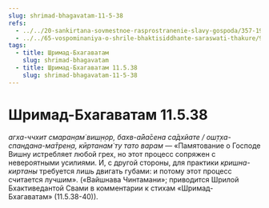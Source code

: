 ```yaml
---
slug: shrimad-bhagavatam-11-5-38
refs:
  - ../../20-sankirtana-sovmestnoe-rasprostranenie-slavy-gospoda/357-1983-07-19-a2-kirtan-znachit-srazhenie-protiv-zabluzhdenij.md
  - ../../65-vospominaniya-o-shrile-bhaktisiddhante-saraswati-thakure/996-1982-01-29-a-sarasvati-thakur-olitsetvorenie-kirtana.md
tags:
  - title: Шримад-Бхагаватам
    slug: shrimad-bhagavatam
  - title: Шримад-Бхагаватам 11.5.38
    slug: shrimad-bhagavatam-11-5-38
---
```


# Шримад-Бхагаватам 11.5.38

*агха-ччхит смаран̣ам̇ виш̣н̣ор, бахв-а̄йа̄сена са̄дхйате / ош̣т̣ха-спандана-ма̄трен̣а, кӣртанам̇ ту тато варам* — «Памятование о Господе Вишну истребляет любой грех, но этот процесс сопряжен с невероятными усилиями. И, с другой стороны, для практики *кришна-киртаны* требуется лишь двигать губами: и потому этот процесс считается лучшим». («Вайшнава Чинтамани»; приводится Шрилой Бхактиведантой Свами в комментарии к стихам «Шримад-Бхагаватам» (11.5.38-40)).

